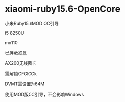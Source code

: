 # xiaomi-ruby15.6-OpenCore
小米Ruby15.6MOD OC引导

i5 8250U

mx110

已屏蔽独显

AX200无线网卡

需解锁CFGlOCk

DVMT需设置为64M

使用MOD版OC引导，不会影响Windows
